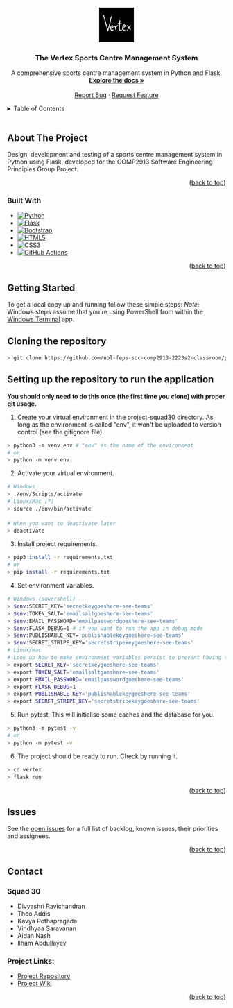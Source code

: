 
<!-- PROJECT LOGO -->
<br />
<div align="center">
  <a href="https://github.com/uol-feps-soc-comp2913-2223s2-classroom/project-squad30">
    <img src="vertex/app/static/images/logo.jpeg" alt="Logo" width="80" height="80">
  </a>

<h3 align="center">The Vertex Sports Centre Management System</h3>
  
  <p align="center">
    A comprehensive sports centre management system in Python and Flask.
    <br />
    <a href="https://github.com/uol-feps-soc-comp2913-2223s2-classroom/project-squad30"><strong>Explore the docs »</strong></a>
    <br />
    <br />
    <a href="https://github.com/uol-feps-soc-comp2913-2223s2-classroom/project-squad30/issues">Report Bug</a>
    ·
    <a href="https://github.com/uol-feps-soc-comp2913-2223s2-classroom/project-squad30/issues">Request Feature</a>
  </p>
</div>



<!-- TABLE OF CONTENTS -->
<details>
  <summary>Table of Contents</summary>
  <ol>
    <li>
      <a href="#about-the-project">About The Project</a>
      <ul>
        <li><a href="#built-with">Built With</a></li>
      </ul>
    </li>
    <li>
      <a href="#getting-started">Getting Started</a>
      <ul>
        <li><a href="#prerequisites">Prerequisites</a></li>
        <li><a href="#installation">Installation</a></li>
      </ul>
    </li>
    <li><a href="#usage">Usage</a></li>
    <li><a href="#roadmap">Issues</a></li>
    <li><a href="#contact">Contact</a></li>
  </ol>
</details><br>



<!-- ABOUT THE PROJECT -->
## About The Project

Design, development and testing of a sports centre management system in Python using Flask, developed for the COMP2913 Software Engineering Principles Group Project.

<p align="right">(<a href="#readme-top">back to top</a>)</p>

### Built With

* [![Python][Python.com]][Python-url]
* [![Flask][Flask.com]][Flask-url]
* [![Bootstrap][Bootstrap.com]][Bootstrap-url]
* [![HTML5][HTML5.com]][HTML5-url]
* [![CSS3][CSS3.com]][CSS3-url]
* [![GitHub Actions][Actions.com]][Actions-url]

<p align="right">(<a href="#readme-top">back to top</a>)</p>


<!-- GETTING STARTED -->
## Getting Started

To get a local copy up and running follow these simple steps:
*Note*: Windows steps assume that you're using PowerShell from within the [Windows Terminal](https://apps.microsoft.com/store/detail/windows-terminal/9N0DX20HK701?hl=en-gb&gl=gb&rtc=1) app.

## Cloning the repository

```bash
> git clone https://github.com/uol-feps-soc-comp2913-2223s2-classroom/project-squad30.git
```

## Setting up the repository to run the application

**You should only need to do this once (the first time you clone) with proper git usage.**

1. Create your virtual environment in the project-squad30 directory. As long as the environment is called "env", it won't be uploaded to version control (see the gitignore file).
```bash
> python3 -m venv env # "env" is the name of the environment
# or
> python -m venv env
```

2. Activate your virtual environment. 
```bash
# Windows
> ./env/Scripts/activate
# Linux/Mac [?]
> source ./env/bin/activate

# When you want to deactivate later
> deactivate
```

3. Install project requirements.
```bash
> pip3 install -r requirements.txt
# or
> pip install -r requirements.txt
```

4. Set environment variables.

```bash
# Windows (powershell)
> $env:SECRET_KEY='secretkeygoeshere-see-teams'
> $env:TOKEN_SALT='emailsaltgoeshere-see-teams'
> $env:EMAIL_PASSWORD='emailpasswordgoeshere-see-teams'
> $env:FLASK_DEBUG=1 # if you want to run the app in debug mode
> $env:PUBLISHABLE_KEY='publishablekeygoeshere-see-teams'
> $env:SECRET_STRIPE_KEY='secretstripekeygoeshere-see-teams'
# Linux/mac
# Look up how to make environment variables persist to prevent having to re-do this step every time you open a new terminal.
> export SECRET_KEY='secretkeygoeshere-see-teams'
> export TOKEN_SALT='emailsaltgoeshere-see-teams'
> export EMAIL_PASSWORD='emailpasswordgoeshere-see-teams'
> export FLASK_DEBUG=1
> export PUBLISHABLE_KEY='publishablekeygoeshere-see-teams'
> export SECRET_STRIPE_KEY='secretstripekeygoeshere-see-teams'
```

5. Run pytest. This will initialise some caches and the database for you.

```bash
> python3 -m pytest -v
# or 
> python -m pytest -v
```

6. The project should be ready to run.
Check by running it.

```bash
> cd vertex
> flask run
```

<p align="right">(<a href="#readme-top">back to top</a>)</p>



<!-- ISSUES -->
## Issues

See the [open issues](https://github.com/uol-feps-soc-comp2913-2223s2-classroom/project-squad30/issues) for a full list of backlog, known issues, their priorities and assignees.

<p align="right">(<a href="#readme-top">back to top</a>)</p>



<!-- CONTACT -->
## Contact

### Squad 30

* Divyashri Ravichandran
* Theo Addis
* Kavya Pothapragada
* Vindhyaa Saravanan
* Aidan Nash
* Ilham Abdullayev


### Project Links:

* [Project Repository](https://github.com/uol-feps-soc-comp2913-2223s2-classroom/project-squad30)
* [Project Wiki](https://github.com/uol-feps-soc-comp2913-2223s2-classroom/project-squad30/wiki)

<p align="right">(<a href="#readme-top">back to top</a>)</p>


<!-- MARKDOWN LINKS & IMAGES -->
<!-- https://www.markdownguide.org/basic-syntax/#reference-style-links -->

[Bootstrap.com]: https://img.shields.io/badge/Bootstrap-563D7C?style=for-the-badge&logo=bootstrap&logoColor=white
[Bootstrap-url]: https://getbootstrap.com
[JQuery.com]: https://img.shields.io/badge/jQuery-0769AD?style=for-the-badge&logo=jquery&logoColor=white
[JQuery-url]: https://jquery.com 
[Flask.com]: https://img.shields.io/badge/flask-%23000.svg?style=for-the-badge&logo=flask&logoColor=white
[Flask-url]: https://flask.palletsprojects.com/en/2.2.x/
[Python.com]: https://img.shields.io/badge/python-3670A0?style=for-the-badge&logo=python&logoColor=ffdd54
[Python-url]: https://python.org
[Actions.com]: https://img.shields.io/badge/github%20actions-%232671E5.svg?style=for-the-badge&logo=githubactions&logoColor=white
[Actions-url]: https://docs.github.com/en/actions
[CSS3.com]: https://img.shields.io/badge/css3-%231572B6.svg?style=for-the-badge&logo=css3&logoColor=white
[CSS3-url]: https://www.w3.org/Style/CSS/Overview.en.html
[HTML5.com]: https://img.shields.io/badge/html5-%23E34F26.svg?style=for-the-badge&logo=html5&logoColor=white
[HTML5-url]: https://www.w3.org/html/
